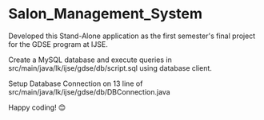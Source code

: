 # Salon_Management_System

Developed this Stand-Alone application as the first semester's final project for the GDSE program at IJSE.

Create a MySQL database and execute queries in src/main/java/lk/ijse/gdse/db/script.sql using database client.

Setup Database Connection on 13 line of src/main/java/lk/ijse/gdse/db/DBConnection.java

Happy coding! 😊


